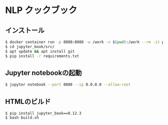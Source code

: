 # NLP クックブック

## インストール


```sh
$ docker container run -p 8080:8080 -w /work -v $(pwd):/work --rm -it python:3.8.6-slim-buster bash
$ cd jupyter_book/src/
$ apt update && apt install git
$ pip install -r requirements.txt
```

## Jupyter notebookの起動

```sh
$ jupyter notebook --port 8080 --ip 0.0.0.0 --allow-root
```

## HTMLのビルド


```
$ pip install jupyter_book==0.12.3
$ bash build.sh
```
